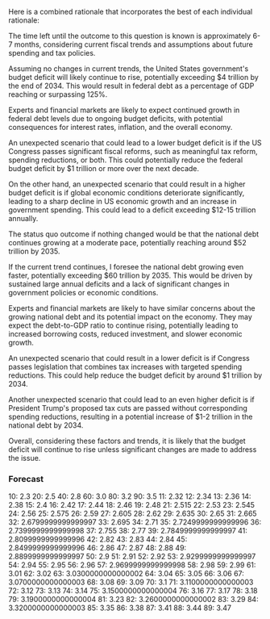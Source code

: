 Here is a combined rationale that incorporates the best of each individual rationale:

The time left until the outcome to this question is known is approximately 6-7 months, considering current fiscal trends and assumptions about future spending and tax policies.

Assuming no changes in current trends, the United States government's budget deficit will likely continue to rise, potentially exceeding $4 trillion by the end of 2034. This would result in federal debt as a percentage of GDP reaching or surpassing 125%.

Experts and financial markets are likely to expect continued growth in federal debt levels due to ongoing budget deficits, with potential consequences for interest rates, inflation, and the overall economy.

An unexpected scenario that could lead to a lower budget deficit is if the US Congress passes significant fiscal reforms, such as meaningful tax reform, spending reductions, or both. This could potentially reduce the federal budget deficit by $1 trillion or more over the next decade.

On the other hand, an unexpected scenario that could result in a higher budget deficit is if global economic conditions deteriorate significantly, leading to a sharp decline in US economic growth and an increase in government spending. This could lead to a deficit exceeding $12-15 trillion annually.

The status quo outcome if nothing changed would be that the national debt continues growing at a moderate pace, potentially reaching around $52 trillion by 2035.

If the current trend continues, I foresee the national debt growing even faster, potentially exceeding $60 trillion by 2035. This would be driven by sustained large annual deficits and a lack of significant changes in government policies or economic conditions.

Experts and financial markets are likely to have similar concerns about the growing national debt and its potential impact on the economy. They may expect the debt-to-GDP ratio to continue rising, potentially leading to increased borrowing costs, reduced investment, and slower economic growth.

An unexpected scenario that could result in a lower deficit is if Congress passes legislation that combines tax increases with targeted spending reductions. This could help reduce the budget deficit by around $1 trillion by 2034.

Another unexpected scenario that could lead to an even higher deficit is if President Trump's proposed tax cuts are passed without corresponding spending reductions, resulting in a potential increase of $1-2 trillion in the national debt by 2034.

Overall, considering these factors and trends, it is likely that the budget deficit will continue to rise unless significant changes are made to address the issue.

### Forecast

10: 2.3
20: 2.5
40: 2.8
60: 3.0
80: 3.2
90: 3.5
11: 2.32
12: 2.34
13: 2.36
14: 2.38
15: 2.4
16: 2.42
17: 2.44
18: 2.46
19: 2.48
21: 2.515
22: 2.53
23: 2.545
24: 2.56
25: 2.575
26: 2.59
27: 2.605
28: 2.62
29: 2.635
30: 2.65
31: 2.665
32: 2.6799999999999997
33: 2.695
34: 2.71
35: 2.7249999999999996
36: 2.7399999999999998
37: 2.755
38: 2.77
39: 2.7849999999999997
41: 2.8099999999999996
42: 2.82
43: 2.83
44: 2.84
45: 2.8499999999999996
46: 2.86
47: 2.87
48: 2.88
49: 2.8899999999999997
50: 2.9
51: 2.91
52: 2.92
53: 2.9299999999999997
54: 2.94
55: 2.95
56: 2.96
57: 2.9699999999999998
58: 2.98
59: 2.99
61: 3.01
62: 3.02
63: 3.0300000000000002
64: 3.04
65: 3.05
66: 3.06
67: 3.0700000000000003
68: 3.08
69: 3.09
70: 3.1
71: 3.1100000000000003
72: 3.12
73: 3.13
74: 3.14
75: 3.1500000000000004
76: 3.16
77: 3.17
78: 3.18
79: 3.1900000000000004
81: 3.23
82: 3.2600000000000002
83: 3.29
84: 3.3200000000000003
85: 3.35
86: 3.38
87: 3.41
88: 3.44
89: 3.47